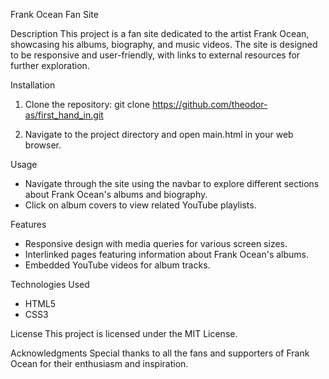 Frank Ocean Fan Site

Description
This project is a fan site dedicated to the artist Frank Ocean, showcasing his albums, biography, and music videos. The site is designed to be responsive and user-friendly, with links to external resources for further exploration.

Installation
1. Clone the repository:
      git clone https://github.com/theodor-as/first_hand_in.git
   
2. Navigate to the project directory and open main.html in your web browser.

Usage
- Navigate through the site using the navbar to explore different sections about Frank Ocean's albums and biography.
- Click on album covers to view related YouTube playlists.

Features
- Responsive design with media queries for various screen sizes.
- Interlinked pages featuring information about Frank Ocean's albums.
- Embedded YouTube videos for album tracks.

Technologies Used
- HTML5
- CSS3

License
This project is licensed under the MIT License.

Acknowledgments
Special thanks to all the fans and supporters of Frank Ocean for their enthusiasm and inspiration.